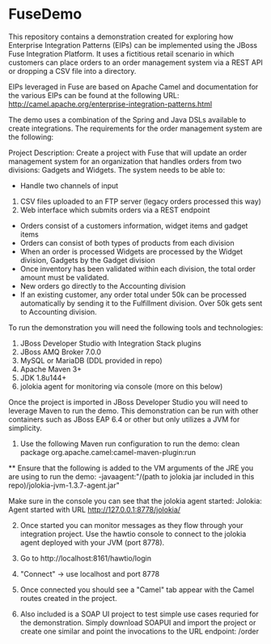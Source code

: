 # FuseDemo

This repository contains a demonstration created for exploring how Enterprise Integration Patterns (EIPs)
can be implemented using the JBoss Fuse Integration Platform.  It uses a fictitious retail scenario in 
which customers can place orders to an order management system via a REST API or dropping a CSV file into
a directory.  

EIPs leveraged in Fuse are based on Apache Camel and documentation for the various EIPs can be found at the
following URL:  http://camel.apache.org/enterprise-integration-patterns.html

The demo uses a combination of the Spring and Java DSLs available to create integrations.  The requirements 
for the order management system are the following:

Project Description:
Create a project with Fuse that will update an order management system for an organization that handles orders
from two divisions: Gadgets and Widgets.  The system needs to be able to:

* Handle two channels of input
1. CSV files uploaded to an FTP server (legacy orders processed this way)
2. Web interface which submits orders via a REST endpoint

* Orders consist of a customers information, widget items and gadget items
* Orders can consist of both types of products from each division
* When an order is processed Widgets are processed by the Widget division, Gadgets by the Gadget division
* Once inventory has been validated within each division, the total order amount must be validated.
* New orders go directly to the Accounting division
* If an existing customer, any order total under 50k can be processed automatically by sending it to the Fulfillment 
division.  Over 50k gets sent to Accounting division.

To run the demonstration you will need the following tools and technologies:
1.  JBoss Developer Studio with Integration Stack plugins
2.  JBoss AMQ Broker 7.0.0
3.  MySQL or MariaDB (DDL provided in repo)
4.  Apache Maven 3+
5.  JDK 1.8u144+
5.  jolokia agent for monitoring via console (more on this below)

Once the project is imported in JBoss Developer Studio you will need to leverage Maven to run the demo.  This 
demonstration can be run with other containers such as JBoss EAP 6.4 or other but only utilizes a JVM for simplicity.

1.  Use the following Maven run configuration to run the demo: clean package org.apache.camel:camel-maven-plugin:run

** Ensure that the following is added to the VM arguments of the JRE you are using to run the demo:
-javaagent:"/(path to jolokia jar included in this repo)/jolokia-jvm-1.3.7-agent.jar"

Make sure in the console you can see that the jolokia agent started:
Jolokia: Agent started with URL http://127.0.0.1:8778/jolokia/

2.  Once started you can monitor messages as they flow through your integration project. Use the hawtio console to connect 
to the jolokia agent deployed with your JVM (port 8778).

1.  Go to http://localhost:8161/hawtio/login
2.  "Connect" -> use localhost and port 8778
3.  Once connected you should see a "Camel" tab appear with the Camel routes created in the project.

3.  Also included is a SOAP UI project to test simple use cases requried for the demonstration.  Simply download SOAPUI and
import the project or create one similar and point the invocations to the URL endpoint: /order
